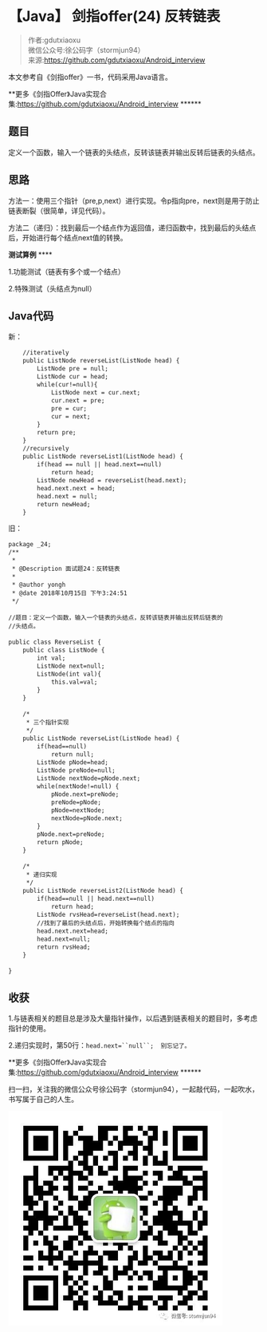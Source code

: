 # 【Java】 剑指offer(24) 反转链表  
  
> 作者:gdutxiaoxu<br/> 微信公众号:徐公码字（stormjun94）<br/>来源:https://github.com/gdutxiaoxu/Android_interview

本文参考自《剑指offer》一书，代码采用Java语言。

**更多《剑指Offer》Java实现合集:https://github.com/gdutxiaoxu/Android_interview ******

## 题目

定义一个函数，输入一个链表的头结点，反转该链表并输出反转后链表的头结点。

## 思路

方法一：使用三个指针（pre,p,next）进行实现。令p指向pre，next则是用于防止链表断裂（很简单，详见代码）。

方法二（递归）：找到最后一个结点作为返回值，递归函数中，找到最后的头结点后，开始进行每个结点next值的转换。

**测试算例** ****

1.功能测试（链表有多个或一个结点）

2.特殊测试（头结点为null）

## **Java代码**

新：

    
    
        //iteratively
        public ListNode reverseList(ListNode head) {
            ListNode pre = null;
            ListNode cur = head;
            while(cur!=null){
                ListNode next = cur.next;
                cur.next = pre;
                pre = cur;
                cur = next;
            }
            return pre;
        }
        //recursively
        public ListNode reverseList1(ListNode head) {
            if(head == null || head.next==null)
                return head;
            ListNode newHead = reverseList(head.next);
            head.next.next = head;
            head.next = null;
            return newHead;
        }
    

旧：

    
    
    package _24;
    /**
     * 
     * @Description 面试题24：反转链表
     *
     * @author yongh
     * @date 2018年10月15日 下午3:24:51
     */
    
    //题目：定义一个函数，输入一个链表的头结点，反转该链表并输出反转后链表的
    //头结点。
    
    public class ReverseList {
    	public class ListNode {
    		int val;
    		ListNode next=null;
    		ListNode(int val){
    			this.val=val;			
    		}
    	}
    	
    	/*
    	 * 三个指针实现
    	 */
    	public ListNode reverseList(ListNode head) {
    		if(head==null)
    			return null;
    		ListNode pNode=head;
    		ListNode preNode=null;
    		ListNode nextNode=pNode.next;
    		while(nextNode!=null) {
    			pNode.next=preNode;
    			preNode=pNode;
    			pNode=nextNode;
    			nextNode=pNode.next;
    		}
    		pNode.next=preNode;
    		return pNode;
    	}
    	
    	/*
    	 * 递归实现
    	 */
    	public ListNode reverseList2(ListNode head) {
    		if(head==null || head.next==null)
    			return head;
    		ListNode rvsHead=reverseList(head.next);
    		//找到了最后的头结点后，开始转换每个结点的指向
    		head.next.next=head;
    		head.next=null;		
    		return rvsHead;
    	}
    	
    }
    

## **收获**

1.与链表相关的题目总是涉及大量指针操作，以后遇到链表相关的题目时，多考虑指针的使用。

2.递归实现时，第50行：`head.next=``null``;  别忘记了。`

**更多《剑指Offer》Java实现合集:https://github.com/gdutxiaoxu/Android_interview ******

扫一扫，关注我的微信公众号徐公码字（stormjun94），一起敲代码，一起吹水，书写属于自己的人生。

![](https://raw.githubusercontent.com/gdutxiaoxu/blog_pic/master/offer/20200722234908.png)